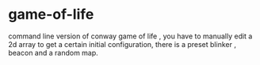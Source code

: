 ﻿# game-of-life
command line version of conway game of life , you have to manually edit a 2d array to get a certain initial configuration, there is a preset blinker , beacon and a random map.

